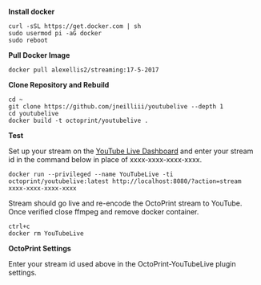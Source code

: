 **Install docker**

    curl -sSL https://get.docker.com | sh
    sudo usermod pi -aG docker
    sudo reboot

**Pull Docker Image**

    docker pull alexellis2/streaming:17-5-2017
	
**Clone Repository and Rebuild**

    cd ~
    git clone https://github.com/jneilliii/youtubelive --depth 1
	cd youtubelive
	docker build -t octoprint/youtubelive .	
	
**Test**

Set up your stream on the [YouTube Live Dashboard](https://www.youtube.com/live_dashboard) and enter your stream id in the command below in place of xxxx-xxxx-xxxx-xxxx.

    docker run --privileged --name YouTubeLive -ti octoprint/youtubelive:latest http://localhost:8080/?action=stream xxxx-xxxx-xxxx-xxxx

Stream should go live and re-encode the OctoPrint stream to YouTube.  Once verified close ffmpeg and remove docker container.
	
	ctrl+c
	docker rm YouTubeLive
	
**OctoPrint Settings**

Enter your stream id used above in the OctoPrint-YouTubeLive plugin settings.
	

